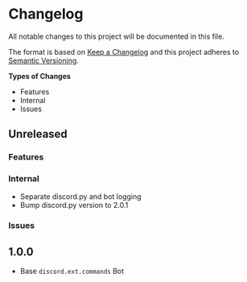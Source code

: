 # Changelog
All notable changes to this project will be documented in this file.

The format is based on [Keep a Changelog](http://keepachangelog.com/en/1.0.0/)
and this project adheres to [Semantic Versioning](http://semver.org/spec/v2.0.0.html).

**Types of Changes**
- Features
- Internal
- Issues

## Unreleased
### Features
### Internal
* Separate discord.py and bot logging
* Bump discord.py version to 2.0.1
### Issues

## 1.0.0
* Base `discord.ext.commands` Bot